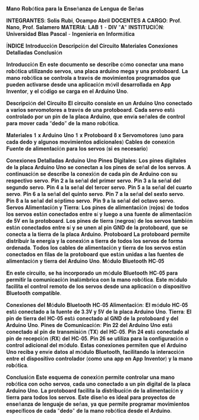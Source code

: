 𝐌𝐚𝐧𝐨 𝐑𝐨𝐛ó𝐭𝐢𝐜𝐚 𝐩𝐚𝐫𝐚 𝐥𝐚 𝐄𝐧𝐬𝐞ñ𝐚𝐧𝐳𝐚 𝐝𝐞 𝐋𝐞𝐧𝐠𝐮𝐚 𝐝𝐞 𝐒𝐞ñ𝐚𝐬

𝐈𝐍𝐓𝐄𝐆𝐑𝐀𝐍𝐓𝐄𝐒: 𝐒𝐨𝐥𝐢𝐬 𝐑𝐮𝐛𝐢, 𝐎𝐜𝐚𝐦𝐩𝐨 𝐀𝐛𝐫𝐢𝐥 𝐃𝐎𝐂𝐄𝐍𝐓𝐄𝐒 𝐀 𝐂𝐀𝐑𝐆𝐎: 𝐏𝐫𝐨𝐟. 𝐍𝐚𝐧𝐨, 𝐏𝐫𝐨𝐟. 𝐒𝐚𝐥𝐚𝐦𝐞𝐫𝐨 𝐌𝐀𝐓𝐄𝐑𝐈𝐀: 𝐋𝐀𝐁 𝟏 - 𝐃𝐈𝐕 "𝐀" 𝐈𝐍𝐒𝐓𝐈𝐓𝐔𝐂𝐈Ó𝐍: 𝐔𝐧𝐢𝐯𝐞𝐫𝐬𝐢𝐝𝐚𝐝 𝐁𝐥𝐚𝐬 𝐏𝐚𝐬𝐜𝐚𝐥 - 𝐈𝐧𝐠𝐞𝐧𝐢𝐞𝐫í𝐚 𝐞𝐧 𝐈𝐧𝐟𝐨𝐫𝐦á𝐭𝐢𝐜𝐚

Í𝐍𝐃𝐈𝐂𝐄 𝐈𝐧𝐭𝐫𝐨𝐝𝐮𝐜𝐜𝐢ó𝐧 𝐃𝐞𝐬𝐜𝐫𝐢𝐩𝐜𝐢ó𝐧 𝐝𝐞𝐥 𝐂𝐢𝐫𝐜𝐮𝐢𝐭𝐨 𝐌𝐚𝐭𝐞𝐫𝐢𝐚𝐥𝐞𝐬 𝐂𝐨𝐧𝐞𝐱𝐢𝐨𝐧𝐞𝐬 𝐃𝐞𝐭𝐚𝐥𝐥𝐚𝐝𝐚𝐬 𝐂𝐨𝐧𝐜𝐥𝐮𝐬𝐢ó𝐧

𝐈𝐧𝐭𝐫𝐨𝐝𝐮𝐜𝐜𝐢ó𝐧 𝐄𝐧 𝐞𝐬𝐭𝐞 𝐝𝐨𝐜𝐮𝐦𝐞𝐧𝐭𝐨 𝐬𝐞 𝐝𝐞𝐬𝐜𝐫𝐢𝐛𝐞 𝐜ó𝐦𝐨 𝐜𝐨𝐧𝐞𝐜𝐭𝐚𝐫 𝐮𝐧𝐚 𝐦𝐚𝐧𝐨 𝐫𝐨𝐛ó𝐭𝐢𝐜𝐚 𝐮𝐭𝐢𝐥𝐢𝐳𝐚𝐧𝐝𝐨 𝐬𝐞𝐫𝐯𝐨𝐬, 𝐮𝐧𝐚 𝐩𝐥𝐚𝐜𝐚 𝐚𝐫𝐝𝐮𝐢𝐧𝐨 𝐦𝐞𝐠𝐚 𝐲 𝐮𝐧𝐚 𝐩𝐫𝐨𝐭𝐨𝐛𝐨𝐚𝐫𝐝. 𝐋𝐚 𝐦𝐚𝐧𝐨 𝐫𝐨𝐛ó𝐭𝐢𝐜𝐚 𝐬𝐞 𝐜𝐨𝐧𝐭𝐫𝐨𝐥𝐚 𝐚 𝐭𝐫𝐚𝐯é𝐬 𝐝𝐞 𝐦𝐨𝐯𝐢𝐦𝐢𝐞𝐧𝐭𝐨𝐬 𝐩𝐫𝐨𝐠𝐫𝐚𝐦𝐚𝐝𝐨𝐬 𝐪𝐮𝐞 𝐩𝐮𝐞𝐝𝐞𝐧 𝐚𝐜𝐭𝐢𝐯𝐚𝐫𝐬𝐞 𝐝𝐞𝐬𝐝𝐞 𝐮𝐧𝐚 𝐚𝐩𝐥𝐢𝐜𝐚𝐜𝐢ó𝐧 𝐦ó𝐯𝐢𝐥 𝐝𝐞𝐬𝐚𝐫𝐫𝐨𝐥𝐥𝐚𝐝𝐚 𝐞𝐧 𝐀𝐩𝐩 𝐈𝐧𝐯𝐞𝐧𝐭𝐨𝐫, 𝐲 𝐞𝐥 𝐜ó𝐝𝐢𝐠𝐨 𝐬𝐞 𝐜𝐚𝐫𝐠𝐚 𝐞𝐧 𝐞𝐥 𝐀𝐫𝐝𝐮𝐢𝐧𝐨 𝐔𝐧𝐨.

𝐃𝐞𝐬𝐜𝐫𝐢𝐩𝐜𝐢ó𝐧 𝐝𝐞𝐥 𝐂𝐢𝐫𝐜𝐮𝐢𝐭𝐨 𝐄𝐥 𝐜𝐢𝐫𝐜𝐮𝐢𝐭𝐨 𝐜𝐨𝐧𝐬𝐢𝐬𝐭𝐞 𝐞𝐧 𝐮𝐧 𝐀𝐫𝐝𝐮𝐢𝐧𝐨 𝐔𝐧𝐨 𝐜𝐨𝐧𝐞𝐜𝐭𝐚𝐝𝐨 𝐚 𝐯𝐚𝐫𝐢𝐨𝐬 𝐬𝐞𝐫𝐯𝐨𝐦𝐨𝐭𝐨𝐫𝐞𝐬 𝐚 𝐭𝐫𝐚𝐯é𝐬 𝐝𝐞 𝐮𝐧𝐚 𝐩𝐫𝐨𝐭𝐨𝐛𝐨𝐚𝐫𝐝. 𝐂𝐚𝐝𝐚 𝐬𝐞𝐫𝐯𝐨 𝐞𝐬𝐭á 𝐜𝐨𝐧𝐭𝐫𝐨𝐥𝐚𝐝𝐨 𝐩𝐨𝐫 𝐮𝐧 𝐩𝐢𝐧 𝐝𝐞 𝐥𝐚 𝐩𝐥𝐚𝐜𝐚 𝐀𝐫𝐝𝐮𝐢𝐧𝐨, 𝐪𝐮𝐞 𝐞𝐧𝐯í𝐚 𝐬𝐞ñ𝐚𝐥𝐞𝐬 𝐝𝐞 𝐜𝐨𝐧𝐭𝐫𝐨𝐥 𝐩𝐚𝐫𝐚 𝐦𝐨𝐯𝐞𝐫 𝐜𝐚𝐝𝐚 “𝐝𝐞𝐝𝐨” 𝐝𝐞 𝐥𝐚 𝐦𝐚𝐧𝐨 𝐫𝐨𝐛ó𝐭𝐢𝐜𝐚.

𝐌𝐚𝐭𝐞𝐫𝐢𝐚𝐥𝐞𝐬 𝟏 𝐱 𝐀𝐫𝐝𝐮𝐢𝐧𝐨 𝐔𝐧𝐨 𝟏 𝐱 𝐏𝐫𝐨𝐭𝐨𝐛𝐨𝐚𝐫𝐝 𝟖 𝐱 𝐒𝐞𝐫𝐯𝐨𝐦𝐨𝐭𝐨𝐫𝐞𝐬 (𝐮𝐧𝐨 𝐩𝐚𝐫𝐚 𝐜𝐚𝐝𝐚 𝐝𝐞𝐝𝐨 𝐲 𝐚𝐥𝐠𝐮𝐧𝐨𝐬 𝐦𝐨𝐯𝐢𝐦𝐢𝐞𝐧𝐭𝐨𝐬 𝐚𝐝𝐢𝐜𝐢𝐨𝐧𝐚𝐥𝐞𝐬) 𝐂𝐚𝐛𝐥𝐞𝐬 𝐝𝐞 𝐜𝐨𝐧𝐞𝐱𝐢ó𝐧 𝐅𝐮𝐞𝐧𝐭𝐞 𝐝𝐞 𝐚𝐥𝐢𝐦𝐞𝐧𝐭𝐚𝐜𝐢ó𝐧 𝐩𝐚𝐫𝐚 𝐥𝐨𝐬 𝐬𝐞𝐫𝐯𝐨𝐬 (𝐬𝐢 𝐞𝐬 𝐧𝐞𝐜𝐞𝐬𝐚𝐫𝐢𝐨)

𝐂𝐨𝐧𝐞𝐱𝐢𝐨𝐧𝐞𝐬 𝐃𝐞𝐭𝐚𝐥𝐥𝐚𝐝𝐚𝐬 𝐀𝐫𝐝𝐮𝐢𝐧𝐨 𝐔𝐧𝐨 𝐏𝐢𝐧𝐞𝐬 𝐃𝐢𝐠𝐢𝐭𝐚𝐥𝐞𝐬: 𝐋𝐨𝐬 𝐩𝐢𝐧𝐞𝐬 𝐝𝐢𝐠𝐢𝐭𝐚𝐥𝐞𝐬 𝐝𝐞 𝐥𝐚 𝐩𝐥𝐚𝐜𝐚 𝐀𝐫𝐝𝐮𝐢𝐧𝐨 𝐔𝐧𝐨 𝐬𝐞 𝐜𝐨𝐧𝐞𝐜𝐭𝐚𝐧 𝐚 𝐥𝐨𝐬 𝐩𝐢𝐧𝐞𝐬 𝐝𝐞 𝐬𝐞ñ𝐚𝐥 𝐝𝐞 𝐥𝐨𝐬 𝐬𝐞𝐫𝐯𝐨𝐬. 𝐀 𝐜𝐨𝐧𝐭𝐢𝐧𝐮𝐚𝐜𝐢ó𝐧 𝐬𝐞 𝐝𝐞𝐬𝐜𝐫𝐢𝐛𝐞 𝐥𝐚 𝐜𝐨𝐧𝐞𝐱𝐢ó𝐧 𝐝𝐞 𝐜𝐚𝐝𝐚 𝐩𝐢𝐧 𝐝𝐞 𝐀𝐫𝐝𝐮𝐢𝐧𝐨 𝐜𝐨𝐧 𝐬𝐮 𝐫𝐞𝐬𝐩𝐞𝐜𝐭𝐢𝐯𝐨 𝐬𝐞𝐫𝐯𝐨. 𝐏𝐢𝐧 𝟐 𝐚 𝐥𝐚 𝐬𝐞ñ𝐚𝐥 𝐝𝐞𝐥 𝐩𝐫𝐢𝐦𝐞𝐫 𝐬𝐞𝐫𝐯𝐨. 𝐏𝐢𝐧 𝟑 𝐚 𝐥𝐚 𝐬𝐞ñ𝐚𝐥 𝐝𝐞𝐥 𝐬𝐞𝐠𝐮𝐧𝐝𝐨 𝐬𝐞𝐫𝐯𝐨. 𝐏𝐢𝐧 𝟒 𝐚 𝐥𝐚 𝐬𝐞ñ𝐚𝐥 𝐝𝐞𝐥 𝐭𝐞𝐫𝐜𝐞𝐫 𝐬𝐞𝐫𝐯𝐨. 𝐏𝐢𝐧 𝟓 𝐚 𝐥𝐚 𝐬𝐞ñ𝐚𝐥 𝐝𝐞𝐥 𝐜𝐮𝐚𝐫𝐭𝐨 𝐬𝐞𝐫𝐯𝐨. 𝐏𝐢𝐧 𝟔 𝐚 𝐥𝐚 𝐬𝐞ñ𝐚𝐥 𝐝𝐞𝐥 𝐪𝐮𝐢𝐧𝐭𝐨 𝐬𝐞𝐫𝐯𝐨. 𝐏𝐢𝐧 𝟕 𝐚 𝐥𝐚 𝐬𝐞ñ𝐚𝐥 𝐝𝐞𝐥 𝐬𝐞𝐱𝐭𝐨 𝐬𝐞𝐫𝐯𝐨. 𝐏𝐢𝐧 𝟖 𝐚 𝐥𝐚 𝐬𝐞ñ𝐚𝐥 𝐝𝐞𝐥 𝐬é𝐩𝐭𝐢𝐦𝐨 𝐬𝐞𝐫𝐯𝐨. 𝐏𝐢𝐧 𝟗 𝐚 𝐥𝐚 𝐬𝐞ñ𝐚𝐥 𝐝𝐞𝐥 𝐨𝐜𝐭𝐚𝐯𝐨 𝐬𝐞𝐫𝐯𝐨. 𝐒𝐞𝐫𝐯𝐨𝐬 𝐀𝐥𝐢𝐦𝐞𝐧𝐭𝐚𝐜𝐢ó𝐧 𝐲 𝐓𝐢𝐞𝐫𝐫𝐚: 𝐋𝐨𝐬 𝐩𝐢𝐧𝐞𝐬 𝐝𝐞 𝐚𝐥𝐢𝐦𝐞𝐧𝐭𝐚𝐜𝐢ó𝐧 (𝐫𝐨𝐣𝐨𝐬) 𝐝𝐞 𝐭𝐨𝐝𝐨𝐬 𝐥𝐨𝐬 𝐬𝐞𝐫𝐯𝐨𝐬 𝐞𝐬𝐭á𝐧 𝐜𝐨𝐧𝐞𝐜𝐭𝐚𝐝𝐨𝐬 𝐞𝐧𝐭𝐫𝐞 𝐬í 𝐲 𝐥𝐮𝐞𝐠𝐨 𝐚 𝐮𝐧𝐚 𝐟𝐮𝐞𝐧𝐭𝐞 𝐝𝐞 𝐚𝐥𝐢𝐦𝐞𝐧𝐭𝐚𝐜𝐢ó𝐧 𝐝𝐞 𝟓𝐕 𝐞𝐧 𝐥𝐚 𝐩𝐫𝐨𝐭𝐨𝐛𝐨𝐚𝐫𝐝. 𝐋𝐨𝐬 𝐩𝐢𝐧𝐞𝐬 𝐝𝐞 𝐭𝐢𝐞𝐫𝐫𝐚 (𝐧𝐞𝐠𝐫𝐨𝐬) 𝐝𝐞 𝐥𝐨𝐬 𝐬𝐞𝐫𝐯𝐨𝐬 𝐭𝐚𝐦𝐛𝐢é𝐧 𝐞𝐬𝐭á𝐧 𝐜𝐨𝐧𝐞𝐜𝐭𝐚𝐝𝐨𝐬 𝐞𝐧𝐭𝐫𝐞 𝐬í 𝐲 𝐬𝐞 𝐮𝐧𝐞𝐧 𝐚𝐥 𝐩𝐢𝐧 𝐆𝐍𝐃 𝐝𝐞 𝐥𝐚 𝐩𝐫𝐨𝐭𝐨𝐛𝐨𝐚𝐫𝐝, 𝐪𝐮𝐞 𝐬𝐞 𝐜𝐨𝐧𝐞𝐜𝐭𝐚 𝐚 𝐥𝐚 𝐭𝐢𝐞𝐫𝐫𝐚 𝐝𝐞 𝐥𝐚 𝐩𝐥𝐚𝐜𝐚 𝐀𝐫𝐝𝐮𝐢𝐧𝐨. 𝐏𝐫𝐨𝐭𝐨𝐛𝐨𝐚𝐫𝐝 𝐋𝐚 𝐩𝐫𝐨𝐭𝐨𝐛𝐨𝐚𝐫𝐝 𝐩𝐞𝐫𝐦𝐢𝐭𝐞 𝐝𝐢𝐬𝐭𝐫𝐢𝐛𝐮𝐢𝐫 𝐥𝐚 𝐞𝐧𝐞𝐫𝐠í𝐚 𝐲 𝐥𝐚 𝐜𝐨𝐧𝐞𝐱𝐢ó𝐧 𝐚 𝐭𝐢𝐞𝐫𝐫𝐚 𝐝𝐞 𝐭𝐨𝐝𝐨𝐬 𝐥𝐨𝐬 𝐬𝐞𝐫𝐯𝐨𝐬 𝐝𝐞 𝐟𝐨𝐫𝐦𝐚 𝐨𝐫𝐝𝐞𝐧𝐚𝐝𝐚. 𝐓𝐨𝐝𝐨𝐬 𝐥𝐨𝐬 𝐜𝐚𝐛𝐥𝐞𝐬 𝐝𝐞 𝐚𝐥𝐢𝐦𝐞𝐧𝐭𝐚𝐜𝐢ó𝐧 𝐲 𝐭𝐢𝐞𝐫𝐫𝐚 𝐝𝐞 𝐥𝐨𝐬 𝐬𝐞𝐫𝐯𝐨𝐬 𝐞𝐬𝐭á𝐧 𝐜𝐨𝐧𝐞𝐜𝐭𝐚𝐝𝐨𝐬 𝐞𝐧 𝐟𝐢𝐥𝐚𝐬 𝐝𝐞 𝐥𝐚 𝐩𝐫𝐨𝐭𝐨𝐛𝐨𝐚𝐫𝐝 𝐪𝐮𝐞 𝐞𝐬𝐭á𝐧 𝐮𝐧𝐢𝐝𝐚𝐬 𝐚 𝐥𝐚𝐬 𝐟𝐮𝐞𝐧𝐭𝐞𝐬 𝐝𝐞 𝐚𝐥𝐢𝐦𝐞𝐧𝐭𝐚𝐜𝐢ó𝐧 𝐲 𝐭𝐢𝐞𝐫𝐫𝐚 𝐝𝐞𝐥 𝐀𝐫𝐝𝐮𝐢𝐧𝐨 𝐔𝐧𝐨. 𝐌ó𝐝𝐮𝐥𝐨 𝐁𝐥𝐮𝐞𝐭𝐨𝐨𝐭𝐡 𝐇𝐂-𝟎𝟓

𝐄𝐧 𝐞𝐬𝐭𝐞 𝐜𝐢𝐫𝐜𝐮𝐢𝐭𝐨, 𝐬𝐞 𝐡𝐚 𝐢𝐧𝐜𝐨𝐫𝐩𝐨𝐫𝐚𝐝𝐨 𝐮𝐧 𝐦ó𝐝𝐮𝐥𝐨 𝐁𝐥𝐮𝐞𝐭𝐨𝐨𝐭𝐡 𝐇𝐂-𝟎𝟓 𝐩𝐚𝐫𝐚 𝐩𝐞𝐫𝐦𝐢𝐭𝐢𝐫 𝐥𝐚 𝐜𝐨𝐦𝐮𝐧𝐢𝐜𝐚𝐜𝐢ó𝐧 𝐢𝐧𝐚𝐥á𝐦𝐛𝐫𝐢𝐜𝐚 𝐜𝐨𝐧 𝐥𝐚 𝐦𝐚𝐧𝐨 𝐫𝐨𝐛ó𝐭𝐢𝐜𝐚. 𝐄𝐬𝐭𝐞 𝐦ó𝐝𝐮𝐥𝐨 𝐟𝐚𝐜𝐢𝐥𝐢𝐭𝐚 𝐞𝐥 𝐜𝐨𝐧𝐭𝐫𝐨𝐥 𝐫𝐞𝐦𝐨𝐭𝐨 𝐝𝐞 𝐥𝐨𝐬 𝐬𝐞𝐫𝐯𝐨𝐬 𝐝𝐞𝐬𝐝𝐞 𝐮𝐧𝐚 𝐚𝐩𝐥𝐢𝐜𝐚𝐜𝐢ó𝐧 𝐨 𝐝𝐢𝐬𝐩𝐨𝐬𝐢𝐭𝐢𝐯𝐨 𝐁𝐥𝐮𝐞𝐭𝐨𝐨𝐭𝐡 𝐜𝐨𝐦𝐩𝐚𝐭𝐢𝐛𝐥𝐞.

𝐂𝐨𝐧𝐞𝐱𝐢𝐨𝐧𝐞𝐬 𝐝𝐞𝐥 𝐌ó𝐝𝐮𝐥𝐨 𝐁𝐥𝐮𝐞𝐭𝐨𝐨𝐭𝐡 𝐇𝐂-𝟎𝟓 𝐀𝐥𝐢𝐦𝐞𝐧𝐭𝐚𝐜𝐢ó𝐧: 𝐄𝐥 𝐦ó𝐝𝐮𝐥𝐨 𝐇𝐂-𝟎𝟓 𝐞𝐬𝐭á 𝐜𝐨𝐧𝐞𝐜𝐭𝐚𝐝𝐨 𝐚 𝐥𝐚 𝐟𝐮𝐞𝐧𝐭𝐞 𝐝𝐞 𝟑.𝟑𝐕 𝐲 𝟓𝐕 𝐝𝐞 𝐥𝐚 𝐩𝐥𝐚𝐜𝐚 𝐀𝐫𝐝𝐮𝐢𝐧𝐨 𝐔𝐧𝐨. 𝐓𝐢𝐞𝐫𝐫𝐚: 𝐄𝐥 𝐩𝐢𝐧 𝐝𝐞 𝐭𝐢𝐞𝐫𝐫𝐚 𝐝𝐞𝐥 𝐇𝐂-𝟎𝟓 𝐞𝐬𝐭á 𝐜𝐨𝐧𝐞𝐜𝐭𝐚𝐝𝐨 𝐚𝐥 𝐆𝐍𝐃 𝐝𝐞 𝐥𝐚 𝐩𝐫𝐨𝐭𝐨𝐛𝐨𝐚𝐫𝐝 𝐲 𝐝𝐞𝐥 𝐀𝐫𝐝𝐮𝐢𝐧𝐨 𝐔𝐧𝐨. 𝐏𝐢𝐧𝐞𝐬 𝐝𝐞 𝐂𝐨𝐦𝐮𝐧𝐢𝐜𝐚𝐜𝐢ó𝐧: 𝐏𝐢𝐧 𝟐𝟐 𝐝𝐞𝐥 𝐀𝐫𝐝𝐮𝐢𝐧𝐨 𝐔𝐧𝐨 𝐞𝐬𝐭á 𝐜𝐨𝐧𝐞𝐜𝐭𝐚𝐝𝐨 𝐚𝐥 𝐩𝐢𝐧 𝐝𝐞 𝐭𝐫𝐚𝐧𝐬𝐦𝐢𝐬𝐢ó𝐧 (𝐓𝐗) 𝐝𝐞𝐥 𝐇𝐂-𝟎𝟓. 𝐏𝐢𝐧 𝟐𝟒 𝐞𝐬𝐭á 𝐜𝐨𝐧𝐞𝐜𝐭𝐚𝐝𝐨 𝐚𝐥 𝐩𝐢𝐧 𝐝𝐞 𝐫𝐞𝐜𝐞𝐩𝐜𝐢ó𝐧 (𝐑𝐗) 𝐝𝐞𝐥 𝐇𝐂-𝟎𝟓. 𝐏𝐢𝐧 𝟐𝟔 𝐬𝐞 𝐮𝐭𝐢𝐥𝐢𝐳𝐚 𝐩𝐚𝐫𝐚 𝐥𝐚 𝐜𝐨𝐧𝐟𝐢𝐠𝐮𝐫𝐚𝐜𝐢ó𝐧 𝐨 𝐜𝐨𝐧𝐭𝐫𝐨𝐥 𝐚𝐝𝐢𝐜𝐢𝐨𝐧𝐚𝐥 𝐝𝐞𝐥 𝐦ó𝐝𝐮𝐥𝐨. 𝐄𝐬𝐭𝐚𝐬 𝐜𝐨𝐧𝐞𝐱𝐢𝐨𝐧𝐞𝐬 𝐩𝐞𝐫𝐦𝐢𝐭𝐞𝐧 𝐪𝐮𝐞 𝐞𝐥 𝐀𝐫𝐝𝐮𝐢𝐧𝐨 𝐔𝐧𝐨 𝐫𝐞𝐜𝐢𝐛𝐚 𝐲 𝐞𝐧𝐯í𝐞 𝐝𝐚𝐭𝐨𝐬 𝐚𝐥 𝐦ó𝐝𝐮𝐥𝐨 𝐁𝐥𝐮𝐞𝐭𝐨𝐨𝐭𝐡, 𝐟𝐚𝐜𝐢𝐥𝐢𝐭𝐚𝐧𝐝𝐨 𝐥𝐚 𝐢𝐧𝐭𝐞𝐫𝐚𝐜𝐜𝐢ó𝐧 𝐞𝐧𝐭𝐫𝐞 𝐞𝐥 𝐝𝐢𝐬𝐩𝐨𝐬𝐢𝐭𝐢𝐯𝐨 𝐜𝐨𝐧𝐭𝐫𝐨𝐥𝐚𝐝𝐨𝐫 (𝐜𝐨𝐦𝐨 𝐮𝐧𝐚 𝐚𝐩𝐩 𝐞𝐧 𝐀𝐩𝐩 𝐈𝐧𝐯𝐞𝐧𝐭𝐨𝐫) 𝐲 𝐥𝐚 𝐦𝐚𝐧𝐨 𝐫𝐨𝐛ó𝐭𝐢𝐜𝐚.

𝐂𝐨𝐧𝐜𝐥𝐮𝐬𝐢ó𝐧 𝐄𝐬𝐭𝐞 𝐞𝐬𝐪𝐮𝐞𝐦𝐚 𝐝𝐞 𝐜𝐨𝐧𝐞𝐱𝐢ó𝐧 𝐩𝐞𝐫𝐦𝐢𝐭𝐞 𝐜𝐨𝐧𝐭𝐫𝐨𝐥𝐚𝐫 𝐮𝐧𝐚 𝐦𝐚𝐧𝐨 𝐫𝐨𝐛ó𝐭𝐢𝐜𝐚 𝐜𝐨𝐧 𝐨𝐜𝐡𝐨 𝐬𝐞𝐫𝐯𝐨𝐬, 𝐜𝐚𝐝𝐚 𝐮𝐧𝐨 𝐜𝐨𝐧𝐞𝐜𝐭𝐚𝐝𝐨 𝐚 𝐮𝐧 𝐩𝐢𝐧 𝐝𝐢𝐠𝐢𝐭𝐚𝐥 𝐝𝐞 𝐥𝐚 𝐩𝐥𝐚𝐜𝐚 𝐀𝐫𝐝𝐮𝐢𝐧𝐨 𝐔𝐧𝐨. 𝐋𝐚 𝐩𝐫𝐨𝐭𝐨𝐛𝐨𝐚𝐫𝐝 𝐟𝐚𝐜𝐢𝐥𝐢𝐭𝐚 𝐥𝐚 𝐝𝐢𝐬𝐭𝐫𝐢𝐛𝐮𝐜𝐢ó𝐧 𝐝𝐞 𝐥𝐚 𝐚𝐥𝐢𝐦𝐞𝐧𝐭𝐚𝐜𝐢ó𝐧 𝐲 𝐭𝐢𝐞𝐫𝐫𝐚 𝐩𝐚𝐫𝐚 𝐭𝐨𝐝𝐨𝐬 𝐥𝐨𝐬 𝐬𝐞𝐫𝐯𝐨𝐬. 𝐄𝐬𝐭𝐞 𝐝𝐢𝐬𝐞ñ𝐨 𝐞𝐬 𝐢𝐝𝐞𝐚𝐥 𝐩𝐚𝐫𝐚 𝐩𝐫𝐨𝐲𝐞𝐜𝐭𝐨𝐬 𝐝𝐞 𝐞𝐧𝐬𝐞ñ𝐚𝐧𝐳𝐚 𝐝𝐞 𝐥𝐞𝐧𝐠𝐮𝐚𝐣𝐞 𝐝𝐞 𝐬𝐞ñ𝐚𝐬, 𝐲𝐚 𝐪𝐮𝐞 𝐩𝐞𝐫𝐦𝐢𝐭𝐞 𝐩𝐫𝐨𝐠𝐫𝐚𝐦𝐚𝐫 𝐦𝐨𝐯𝐢𝐦𝐢𝐞𝐧𝐭𝐨𝐬 𝐞𝐬𝐩𝐞𝐜í𝐟𝐢𝐜𝐨𝐬 𝐝𝐞 𝐜𝐚𝐝𝐚 "𝐝𝐞𝐝𝐨" 𝐝𝐞 𝐥𝐚 𝐦𝐚𝐧𝐨 𝐫𝐨𝐛ó𝐭𝐢𝐜𝐚 𝐝𝐞𝐬𝐝𝐞 𝐞𝐥 𝐀𝐫𝐝𝐮𝐢𝐧𝐨.

